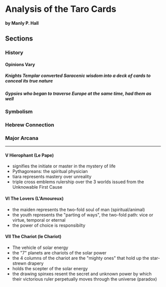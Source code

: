 # Analysis of the Taro Cards
#### by Manly P. Hall

## Sections
### History
#### Opinions Vary
##### Knights Templar converted Saracenic wisdom into a deck of cards to conceal its true nature
##### Gypsies who began to traverse Europe at the same time, had them as well
### Symbolism
### Hebrew Connection
### Major Arcana
---
#### V Hierophant (Le Pape)
* signifies the initiate or master in the mystery of life
* Pythagoreans: the spiritual physician
* tiara represents mastery over unreality
* triple cross emblems rulership over the 3 worlds issued from the Unknowable First Cause

#### VI The Lovers (L'Amoureux)
* the maiden represents the two-fold soul of man (spiritual/animal)
* the youth represents the "parting of ways", the two-fold path: vice or virtue, temporal or eternal
* the power of choice is responsibilty

#### VII The Chariot (le Chariot)
* The vehicle of solar energy
* the "7" planets are chariots of the solar power
* the 4 columns of the chariot are the "mighty ones" that hold up the star-strewn drapery
* holds the scepter of the solar energy
* the drawing spinxes resent the secret and unknown power by which their victorious ruler perpetually moves through the universe (paradox)


